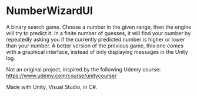 # NumberWizardUI

A binary search game. Choose a number in the given range, then the engine will try to predict it. In a finite number of guesses, it will find your number by repeatedly asking you if the currently predicted number is higher or lower than your number. A better version of the previous game, this one comes with a graphical interface, instead of only displaying messages in the Unity log. 

Not an original project, inspired by the following Udemy course: https://www.udemy.com/course/unitycourse/

Made with Unity, Visual Studio, in C#.
